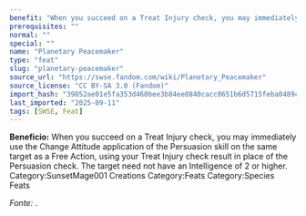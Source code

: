 ```yaml
---
benefit: "When you succeed on a Treat Injury check, you may immediately use the Change Attitude application of the Persuasion skill on the same target as a Free Action, using your Treat Injury check result in place of the Persuasion check. The target need not have an Intelligence of 2 or higher. Category:SunsetMage001 Creations Category:Feats Category:Species Feats"
prerequisites: ""
normal: ""
special: ""
name: "Planetary Peacemaker"
type: "feat"
slug: "planetary-peacemaker"
source_url: "https://swse.fandom.com/wiki/Planetary_Peacemaker"
source_license: "CC BY-SA 3.0 (Fandom)"
import_hash: "39852ae01e5fa353d460bee3b84ee0840cacc0651b6d5715feba0489cc7adf51"
last_imported: "2025-09-11"
tags: [SWSE, Feat]
---
```

**Beneficio:** When you succeed on a Treat Injury check, you may immediately use the Change Attitude application of the Persuasion skill on the same target as a Free Action, using your Treat Injury check result in place of the Persuasion check. The target need not have an Intelligence of 2 or higher. Category:SunsetMage001 Creations Category:Feats Category:Species Feats

*Fonte:* .